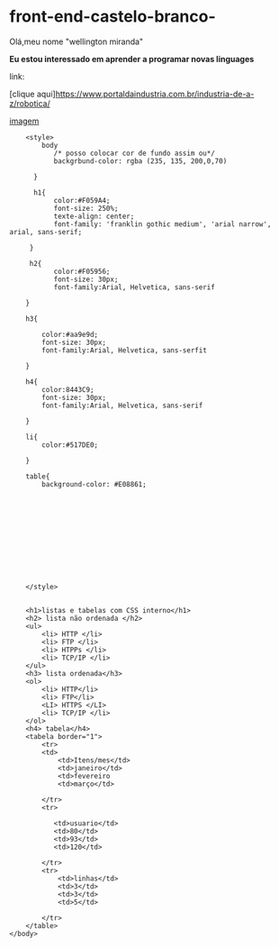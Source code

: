 # front-end-castelo-branco-
Olá,meu nome "wellington miranda"

**Eu estou interessado em aprender a programar novas linguages**

link:

[clique aqui]https://www.portaldaindustria.com.br/industria-de-a-z/robotica/

[imagem](https://www.google.com/search?q=robotica&safe=active&source=lnms&tbm=isch&sa=X&ved=2ahUKEwj9kZrt6JT9AhWcppUCHeUVCooQ_AUoAXoECAEQAw&biw=1366&bih=654#imgrc=WiMH_FnrxEzBeM)






<!DOCTYPE HTML>
<html lang="pt-br">
    <head>
        <title>listas e tabelas com CSS interno - 20/03</title>
        <meta charset="-8">
    
        <style> 
            body
               /* posso colocar cor de fundo assim ou*/
               backgrbund-color: rgba (235, 135, 200,0,70)

          }

          h1{
               color:#F059A4;
               font-size: 250%;
               texte-align: center;
               font-family: 'franklin gothic medium', 'arial narrow', arial, sans-serif;

         }

         h2{
               color:#F05956;
               font-size: 30px;
               font-family:Arial, Helvetica, sans-serif

        }

        h3{

            color:#aa9e9d;
            font-size: 30px;
            font-family:Arial, Helvetica, sans-serfit

        }

        h4{
            color:8443C9;
            font-size: 30px;
            font-family:Arial, Helvetica, sans-serif

        }

        li{
            color:#517DE0;

        }

        table{
            background-color: #E08861;

    


        


            
       
       
       
       
        </style>
            
    
        <h1>listas e tabelas com CSS interno</h1>
        <h2> lista não ordenada </h2>
        <ul>
            <li> HTTP </li>
            <li> FTP </li>
            <li> HTPPs </li>
            <li> TCP/IP </li>
        </ul>
        <h3> lista ordenada</h3>
        <ol>
            <li> HTTP</li>
            <li> FTP</li>
            <LI> HTTPS </LI>
            <li> TCP/IP </li>
        </ol>
        <h4> tabela</h4>
        <tabela border="1">
            <tr>
            <td>
                <td>Itens/mes</td>
                <td>janeiro</td>
                <td>fevereiro
                <td>março</td>
               
            </tr>
            <tr>

               <td>usuario</td>
               <td>80</td>
               <td>93</td>
               <td>120</td>
                
            </tr>
            <tr>
                <td>linhas</td>
                <td>3</td>
                <td>3</td>
                <td>5</td>

            </tr>
        </table>
    </body>
</html>
